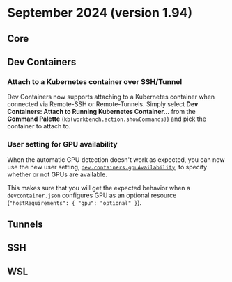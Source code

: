 # September 2024 (version 1.94)

## Core

## Dev Containers

### Attach to a Kubernetes container over SSH/Tunnel

Dev Containers now supports attaching to a Kubernetes container when connected via Remote-SSH or Remote-Tunnels. Simply select **Dev Containers: Attach to Running Kubernetes Container...** from the **Command Palette** (`kb(workbench.action.showCommands)`) and pick the container to attach to.

### User setting for GPU availability

When the automatic GPU detection doesn't work as expected, you can now use the new user setting, <a href="vscode://settings/dev.containers.gpuAvailability" codesetting="true">`dev.containers.gpuAvailability`</a>, to specify whether or not GPUs are available.

This makes sure that you will get the expected behavior when a `devcontainer.json` configures GPU as an optional resource (`"hostRequirements": { "gpu": "optional" }`).

## Tunnels

## SSH

## WSL
